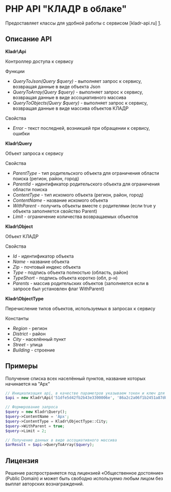 PHP API "КЛАДР в облаке"
========================

Предоставляет классы для удобной работы с сервисом  [kladr-api.ru] [1].

Описание API
------------

**Kladr\Api**

Контроллер доступа к сервису

Функции
* *QueryToJson(Query $query)* - выполняет запрос к сервису, возвращая данные в виде объекта Json
* *QueryToArray(Query $query)* - выполняет запрос к сервису, возвращая данные в виде ассоциативного массива
* *QueryToObjects(Query $query)* - выполняет запрос к сервису, возвращая данные в виде массива объектов КЛАДР

Свойства
* *Error* - текст последней, возникшей при обращении к сервису, ошибки



**Kladr\Query**

Объект запроса к сервису

Свойства
* *ParentType* - тип родительского объекта для ограничения области поиска (регион, район, город)
* *ParentId* - идентификатор родительского объекта для ограничения области поиска
* *ContentType* - тип искомого объекта (регион, район, город)
* *ContentName* - название искомого объекта
* *WithParent* - получить объекты вместе с родителями (если true у объекта заполняется свойство Parent)
* *Limit* - ограничение количества возвращаемых объектов



**Kladr\Object**

Объект КЛАДР

Свойства
* *Id* - идентификатор объекта
* *Name* - название объекта
* *Zip* - почтовый индекс объекта
* *Type* - подпись объекта полностью (область, район)
* *TypeShort* - подпись объекта коротко (обл, р-н)
* *Parents* - массив родительских объектов (заполняется если в запросе был установлен флаг WithParent)



**Kladr\ObjectType**

Перечисление типов  объектов, используемых в запросах к сервису

Константы
* *Region* - регион
* *District* - район
* *City* - населённый пункт
* *Street* - улица
* *Building* - строение

Примеры
-------

Получение списка всех населённый пунктов, название которых начинается на "Арх"

`````php
// Инициализация api, в качестве параметров указываем токен и ключ для доступа к сервису
$api = new Kladr\Api('51dfe5d42fb2b43e3300006e', '86a2c2a06f1b2451a87d05512cc2c3edfdf41969');

// Формирование запроса
$query = new Kladr\Query();
$query->ContentName = 'Арх';
$query->ContentType = Kladr\ObjectType::City;
$query->WithParent = true;
$query->Limit = 2;

// Получение данных в виде ассоциативного массива
$arResult = $api->QueryToArray($query);
`````

Лицензия
--------
Решение распространяется под лицензией «Общественное достояние» (Public Domain) и может быть свободно используемо любым лицом без выплат авторских вознаграждений.

[1]: http://kladr-api.ru/        "КЛАДР API"
